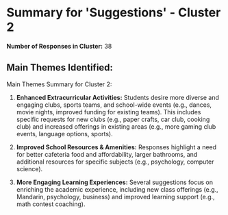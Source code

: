 # Summary for 'Suggestions' - Cluster 2

**Number of Responses in Cluster:** 38

## Main Themes Identified:

Main Themes Summary for Cluster 2:

1. **Enhanced Extracurricular Activities:**  Students desire more diverse and engaging clubs, sports teams, and school-wide events (e.g., dances, movie nights, improved funding for existing teams).  This includes specific requests for new clubs (e.g., paper crafts, car club, cooking club) and increased offerings in existing areas (e.g., more gaming club events, language options, sports).

2. **Improved School Resources & Amenities:**  Responses highlight a need for better cafeteria food and affordability, larger bathrooms, and additional resources for specific subjects (e.g., psychology, computer science).

3. **More Engaging Learning Experiences:** Several suggestions focus on enriching the academic experience, including new class offerings (e.g., Mandarin, psychology, business) and improved learning support (e.g., math contest coaching).